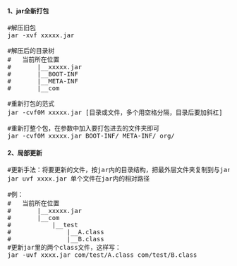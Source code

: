 #### 1、jar全新打包
<pre class="prettyprint lang-s">
#解压旧包
jar -xvf xxxxx.jar 

#解压后的目录树
#	当前所在位置
#		|__xxxxx.jar
#		|__BOOT-INF
#		|__META-INF
#		|__com

#重新打包的范式
jar -cvf0M xxxxx.jar [目录或文件，多个用空格分隔，目录后要加斜杠]

#重新打整个包，在参数中加入要打包进去的文件夹即可
jar -cvf0M xxxxx.jar BOOT-INF/ META-INF/ org/
</pre>
#### 2、局部更新
<pre class="prettyprint lang-s">
#更新手法：将要更新的文件，按jar内的目录结构，把最外层文件夹复制到与jar平级，执行更新脚本
jar uvf xxxx.jar 单个文件在jar内的相对路径

#例：
#	当前所在位置
#		|__xxxxx.jar
#		|__com
#			|__test
#				|__A.class
#				|__B.class
#更新jar里的两个class文件，这样写：
jar -uvf xxxx.jar com/test/A.class com/test/B.class
</pre>